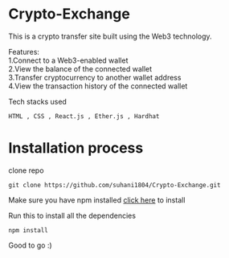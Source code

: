 # Crypto-Exchange
This is a crypto transfer site built using the Web3 technology.
</br>

Features: </br>
1.Connect to a Web3-enabled wallet </br>
2.View the balance of the connected wallet </br>
3.Transfer cryptocurrency to another wallet address </br>
4.View the transaction history of the connected wallet </br>

Tech stacks used 
``` 
HTML , CSS , React.js , Ether.js , Hardhat
```
# Installation process

clone repo
```
git clone https://github.com/suhani1804/Crypto-Exchange.git
```
Make sure you have npm installed [click here](https://nodejs.org/en/download) to install 

Run this to install all the dependencies
```
npm install
```

Good to go :)

